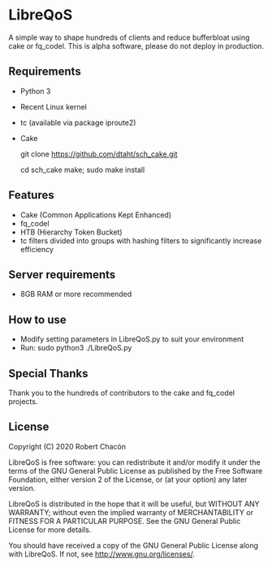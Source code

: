 # LibreQoS
A simple way to shape hundreds of clients and reduce bufferbloat using cake or fq_codel. This is alpha software, please do not deploy in production.

## Requirements
* Python 3
* Recent Linux kernel
* tc (available via package iproute2)
* Cake

    git clone https://github.com/dtaht/sch_cake.git

    cd sch_cake
    make; sudo make install

## Features
* Cake (Common Applications Kept Enhanced)
* fq_codel
* HTB (Hierarchy Token Bucket)
* tc filters divided into groups with hashing filters to significantly increase efficiency

## Server requirements
* 8GB RAM or more recommended

## How to use
* Modify setting parameters in LibreQoS.py to suit your environment
* Run:
sudo python3 ./LibreQoS.py

## Special Thanks
Thank you to the hundreds of contributors to the cake and fq_codel projects.

## License
Copyright (C) 2020 Robert Chacón

LibreQoS is free software: you can redistribute it and/or modify
it under the terms of the GNU General Public License as published by
the Free Software Foundation, either version 2 of the License, or
(at your option) any later version.

LibreQoS is distributed in the hope that it will be useful,
but WITHOUT ANY WARRANTY; without even the implied warranty of
MERCHANTABILITY or FITNESS FOR A PARTICULAR PURPOSE.  See the
GNU General Public License for more details.

You should have received a copy of the GNU General Public License
along with LibreQoS.  If not, see <http://www.gnu.org/licenses/>.
